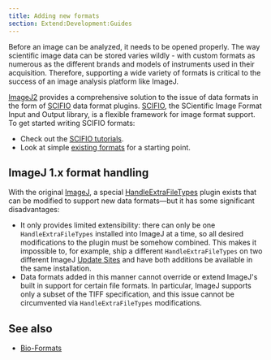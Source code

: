 ```yaml
---
title: Adding new formats
section: Extend:Development:Guides
---
```


Before an image can be analyzed, it needs to be opened properly. The way scientific image data can be stored varies wildly - with custom formats as numerous as the different brands and models of instruments used in their acquisition. Therefore, supporting a wide variety of formats is critical to the success of an image analysis platform like ImageJ.

[ImageJ2](/software/imagej2) provides a comprehensive solution to the issue of data formats in the form of [SCIFIO](/libs/scifio) data format plugins. [SCIFIO](/libs/scifio), the SCientific Image Format Input and Output library, is a flexible framework for image format support. To get started writing SCIFIO formats:

-   Check out the [SCIFIO tutorials](https://github.com/scifio/scifio-tutorials/tree/master/core/src/main/java/io/scif/tutorials/core).
-   Look at simple [existing formats](https://github.com/scifio/scifio/blob/scifio-0.24.0/src/main/java/io/scif/formats/BMPFormat.java) for a starting point.

## ImageJ 1.x format handling

With the original [ImageJ](/software/imagej), a special [HandleExtraFileTypes](https://imagej.nih.gov/ij/plugins/file-handler.html) plugin exists that can be modified to support new data formats—but it has some significant disadvantages:

-   It only provides limited extensibility: there can only be one `HandleExtraFileTypes` installed into ImageJ at a time, so all desired modifications to the plugin must be somehow combined. This makes it impossible to, for example, ship a different `HandleExtraFileTypes` on two different ImageJ [Update Sites](/update-sites) and have both additions be available in the same installation.
-   Data formats added in this manner cannot override or extend ImageJ's built in support for certain file formats. In particular, ImageJ supports only a subset of the TIFF specification, and this issue cannot be circumvented via `HandleExtraFileTypes` modifications.

## See also

-   [Bio-Formats](/formats/bio-formats)


